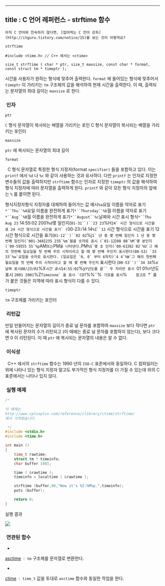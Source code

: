 ----------------
title : C 언어 레퍼런스 - strftime 함수
--------------



```warning
아직 C 언어와 친숙하지 않다면, [씹어먹는 C 언어 강좌](http://itguru.tistory.com/notice/15)를 보는 것이 어떻까요?

```

`strftime`




```info
#include <time.h> // C++ 에서는 <ctime>

size_t strftime ( char * ptr, size_t maxsize, const char * format, const struct tm * timeptr );
```


시간을 사용자가 원하는 형식에 맞추어 출력한다.
`format` 에 들어있는 형식에 맞추어서 `timeptr` 이 가리키는 `tm` 구조체의 값을 해석하여 현재 시간을 출력한다. 이 때, 출력되는 문자열의 최대 길이는 `maxsize` 로 한다.



###  인자




`ptr`

`C` 형식 문자열이 복사되는 배열을 가리키는 포인 C 형식 문자열이 복사되는 배열을 가리키는 포인터

`maxsize`

`ptr` 에 복사되는 문자열의 최대 길이

`format`

  C 형식 문자열로 특정한 형식 지정자(format `specifier)` 들을 포함하고 있다. 이는 `printf` 에서 `%d` 나 `%c` 와 같이 사용하는 것과 유사하다. 다만 `printf` 는 인자로 지정한 변수들의 값을 출력하지만 `strftime` 함수는 인자로 지정한 `timeptr` 의 값을 해석하여 형식 지정자에 따라 문자열을 출력하게 된다. `printf` 와 같이 모든 형식 지정자의 앞에는 `%` 를 붙이면 된다.

형식지정자형식 지정자를 대체하여 들어가는 값
예시`%a`요일 이름을 약자로 표기`*``Thu``%A`요일 이름을 완전하게 표기`*``Thursday``%b`월 이름을 약자로 표기`*``Aug``%B`월 이름을 완전하게 표기`*``August``%c`날짜와 시간 표시 형식`*``Thu Aug 23` 14:55:02 2001`%d`몇 일인지(`01-31``)``23 23`%H``24` 시간 형식으로 시간을 표 24 시간 형식으로 시간을 표기` (``00-23``)``14 14`%I``12` 시간 형식으로 시간을 표기 12 시간 형식으로 시간을 표기(`01-12``)``02 02`%j``1` 년 중 몇 번째 일인지 1 년 중 몇 번째 일인지(`001-366``)``235 235`%m`월을 숫자로 표시 (`01-12``)``08 08`%M`몇 분인지 (`00-59``)``55 55`%p``AM` 또는 `PM` 을 나타낸다.
`PM``%S`몇 초 인지(`00-61``)``02 02`%U`그 해의 첫번째 일요일을 첫 번째 주의 시작이라고 할 때 몇 번째 주인지 표시한다(00-53)
`33 33`%w`요일을 숫자로 표시한다. (일요일은 `0, 0` 부터 6까지)`4 4`%W`그 해의 첫번째 월요일을 첫 번째 주의 시작이라고 할 때 몇 번째 주인지`` 표시한다 (`00-53``)``34 34`%x`날짜 표시`*``08/23/01``%X`시간 표시`*`14:55:02`%y`Y년도를 끝`` 두 자리만 표시
`01 01`%Y`년도 표시
`2001 2001`%Z``Timezone` 을 표시
`CDT``%%``%` 기호를 표시`%`    참고로 `*` 표가 붙은 것들은 지역에 따라 표시 형식이 다를 수 있다.

`timeptr`

`tm` 구조체를 가리키는 포인터




###  리턴값





만일 만들어지는 문자열의 길이가 종료 널 문자를 포함하여 `maxsize` 보다 작다면 `ptr` 에 복사된 문자의 수가 리턴되고 (이 때에는 종료 널 문자를 포함하지 않는다), 보다 크다면 0 이 리턴된다. 이 때 `ptr` 에 복사되는 문자열의 내용은 알 수 없다.




###  이식성




  C++ 에서의 `strftime` 함수는 1990 년의 `ISO-C` 표준에서와 동일하다. C 컴파일러는 위에 나타나 있는 형식 지정자 말고도 부가적인 형식 지정자를 더 가질 수 있는데 위의 C 표준에서는 나타나 있지 않다.



###  실행 예제




```cpp
/*

이 예제는
http://www.cplusplus.com/reference/clibrary/ctime/strftime/
에서 가져왔습니다.

 */
#include <stdio.h>
#include <time.h>

int main ()
{
    time_t rawtime;
    struct tm * timeinfo;
    char buffer [80];

    time ( &rawtime );
    timeinfo = localtime ( &rawtime );

    strftime (buffer,80,"Now it's %I:%M%p.",timeinfo);
    puts (buffer);

    return 0;
}
```


실행 결과


![](http://img1.daumcdn.net/thumb/R1920x0/?fname=http%3A%2F%2Fcfile24.uf.tistory.com%2Fimage%2F111039584D246E6A33FF6E)




###  연관된 함수



* 

 [asctime](http://itguru.tistory.com/116)  :  `tm` 구조체를 문자열로 변환한다.


* 

 [ctime](http://itguru.tistory.com/118)  :  `time_t` 값을 토대로 `asctime` 함수와 동일한 작업을 한다.





